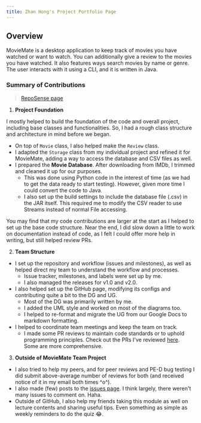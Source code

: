 ```yaml
---
title: Zhan Hong's Project Portfolio Page 
---
```



## Overview 

MovieMate is a desktop application to keep track of movies you have watched or want to watch.
You can additionally give a review to the movies you have watched. It also features ways search movies by name or genre.
The user interacts with it using a CLI, and it is written in Java.

### Summary of Contributions
> [RepoSense page](https://nus-cs2113-ay2223s2.github.io/tp-dashboard/?search=choongzhanhong&breakdown=true)

1. **Project Foundation**

I mostly helped to build the foundation of the code and overall project, including base classes and functionalities. So, I had
a rough class structure and architecture in mind before we began.

- On top of `Movie` class, I also helped make the `Review` class.
- I adapted the `Storage` class from my individual project and refined it for MovieMate, adding a way to access the database
  and CSV files as well.
- I prepared the **Movie Database**. After downloading from IMDb, I trimmed and cleaned it up for our purposes. 
  - This was done using Python code in the interest of time (as we had to get the data ready to start testing). However,
given more time I could convert the code to Java.
  - I also set up the build settings to include the database file (.csv) in the JAR itself. This required me to
  modify the CSV reader to use Streams instead of normal File accessing.

You may find that my code contributions are larger at the start as I helped to set up the base code structure.
Near the end, I did slow down a little to work on documentation instead of code, as I felt I could offer
more help in writing, but still helped review PRs.

2. **Team Structure**
- I set up the repository and workflow (issues and milestones), as well as helped direct my team to understand
the workflow and processes.
  - Issue tracker, milestones, and labels were set up by me.
  - I also managed the releases for v1.0 and v2.0.
- I also helped set up the GitHub page, modifying its configs and contributing quite a bit to the DG and UG.
  - Most of the DG was primarily written by me.
  - I added the UML style and worked on most of the diagrams too.
  - I helped to re-format and migrate the UG from our Google Docs to markdown formatting.
- I helped to coordinate team meetings and keep the team on track.
    - I made some PR reviews to maintain code standards or to uphold programming principles.
    Check out the PRs I've reviewed [here](https://github.com/AY2223S2-CS2113-W12-4/tp/pulls?q=is%3Apr+is%3Aclosed+reviewed-by%3Achoongzhanhong). Some are more comprehensive.

3. **Outside of MovieMate Team Project**
- I also tried to help my peers, and for peer reviews and PE-D bug testing I did submit above-average
number of reviews for both (and received notice of it in my email both times ^o^).
- I also made (few) posts to the [issues page](https://github.com/nus-cs2113-AY2223S2/forum/issues?q=is%3Aopen++author%3Achoongzhanhong).
I think largely, there weren't many issues to comment on. Haha.
- Outside of GitHub, I also help my friends taking this module as well on lecture contents and sharing useful tips.
Even something as simple as weekly reminders to do the quiz :joy:.


